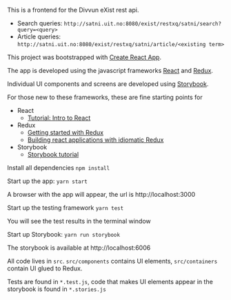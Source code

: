 This is a frontend for the Divvun eXist rest api.

* Search queries: ```http://satni.uit.no:8080/exist/restxq/satni/search?query=<query>```
* Article queries: ```http://satni.uit.no:8080/exist/restxq/satni/article/<existing term>```

This project was bootstrapped with [Create React App](https://github.com/facebookincubator/create-react-app).

The app is developed using the javascript frameworks [React](https://reactjs.org/) and [Redux](https://redux.js.org/).

Individual UI components and screens are developed using [Storybook](https://storybook.js.org).

For those new to these frameworks, these are fine starting points for

* React
  * [Tutorial: Intro to React](https://reactjs.org/tutorial/tutorial.html)
* Redux
  * [Getting started with Redux](https://egghead.io/series/getting-started-with-redux)
  * [Building react applications with idiomatic Redux](https://egghead.io/series/building-react-applications-with-idiomatic-redux)
* Storybook
  * [Storybook tutorial](https://www.learnstorybook.com/)

Install all dependencies
`npm install`

Start up the app:
`yarn start`

A browser with the app will appear, the url is http://localhost:3000

Start up the testing framework
`yarn test`

You will see the test results in the terminal window

Start up Storybook:
`yarn run storybook`

The storybook is available at http://localhost:6006

All code lives in `src`. `src/components` contains UI elements,
`src/containers` contain UI glued to Redux.

Tests are found in `*.test.js`, code that makes UI elements appear in the
storybook is found in `*.stories.js`
